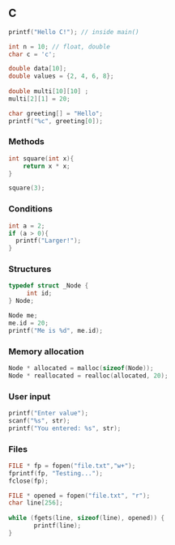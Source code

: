 ## C

```c
printf("Hello C!"); // inside main()
```

```c
int n = 10; // float, double
char c = 'c';
```

```c
double data[10];
double values = {2, 4, 6, 8};
   
double multi[10][10] ;
multi[2][1] = 20;
```

```c
char greeting[] = "Hello";
printf("%c", greeting[0]);
```

### Methods

```c
int square(int x){
    return x * x;
}

square(3);
```

### Conditions
```c
int a = 2;
if (a > 0){
  printf("Larger!");
}
```


### Structures
```c
typedef struct _Node {
     int id;
} Node;
```

```c
Node me;
me.id = 20;
printf("Me is %d", me.id);
```



### Memory allocation

```c
Node * allocated = malloc(sizeof(Node));
Node * reallocated = realloc(allocated, 20);
```


### User input

```c
printf("Enter value");
scanf("%s", str);
printf("You entered: %s", str);
```


### Files

```c
FILE * fp = fopen("file.txt","w+");
fprintf(fp, "Testing...");
fclose(fp);
```

```c
FILE * opened = fopen("file.txt", "r");
char line[256];
      
while (fgets(line, sizeof(line), opened)) {
       printf(line);
}
```
